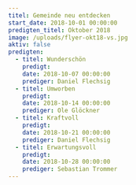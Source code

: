 ```yaml
---
titel: Gemeinde neu entdecken
start_date: 2018-10-01 00:00:00
predigten_titel: Oktober 2018
image: /uploads/flyer-okt18-vs.jpg
aktiv: false
predigten:
  - titel: Wunderschön
    predigt:
    date: 2018-10-07 00:00:00
    prediger: Daniel Flechsig
  - titel: Umworben
    predigt:
    date: 2018-10-14 00:00:00
    prediger: Ole Glöckner
  - titel: Kraftvoll
    predigt:
    date: 2018-10-21 00:00:00
    prediger: Daniel Flechsig
  - titel: Erwartungsvoll
    predigt:
    date: 2018-10-28 00:00:00
    prediger: Sebastian Trommer
---
```


